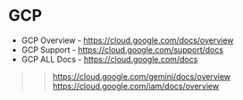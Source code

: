 # GCP
* GCP Overview - https://cloud.google.com/docs/overview
* GCP Support - https://cloud.google.com/support/docs
* GCP ALL Docs - https://cloud.google.com/docs
>>https://cloud.google.com/gemini/docs/overview
>>https://cloud.google.com/iam/docs/overview
